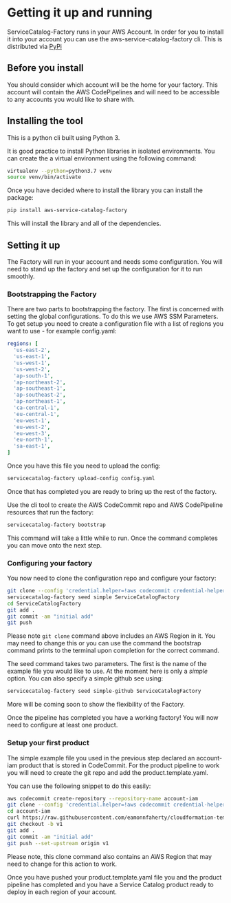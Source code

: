 Getting it up and running
=========================

ServiceCatalog-Factory runs in your AWS Account.  In order for you to install it into your account you can use the 
aws-service-catalog-factory cli.  This is distributed via [PyPi](https://pypi.org/project/aws-service-catalog-factory/)

## Before you install
You should consider which account will be the home for your factory.  This account will contain the AWS CodePipelines
and will need to be accessible to any accounts you would like to share with.
 

## Installing the tool
This is a python cli built using Python 3.

It is good practice to install Python libraries in isolated environments.  You can create the a virtual environment using
the following command:

```bash
virtualenv --python=python3.7 venv
source venv/bin/activate
```

Once you have decided where to install the library you can install the package:
```bash
pip install aws-service-catalog-factory
```

This will install the library and all of the dependencies.


## Setting it up
The Factory will run in your account and needs some configuration.  You will need to stand up the factory and set up the 
configuration for it to run smoothly.


### Bootstrapping the Factory
There are two parts to bootstrapping the factory.  The first is concerned with setting the global configurations.  To do 
this we use AWS SSM Parameters.  To get setup you need to create a configuration file with a list of regions you want to 
use - for example config.yaml:

```yaml
regions: [
  'us-east-2',
  'us-east-1',
  'us-west-1',
  'us-west-2',
  'ap-south-1',
  'ap-northeast-2',
  'ap-southeast-1',
  'ap-southeast-2',
  'ap-northeast-1',
  'ca-central-1',
  'eu-central-1',
  'eu-west-1',
  'eu-west-2',
  'eu-west-3',
  'eu-north-1',
  'sa-east-1',
]
```
Once you have this file you need to upload the config:
```bash
servicecatalog-factory upload-config config.yaml
```

Once that has completed you are ready to bring up the rest of the factory.


Use the cli tool to create the AWS CodeCommit repo and AWS CodePipeline resources that run the factory:
```bash
servicecatalog-factory bootstrap
```
This command will take a little while to run.  Once the command completes you can move onto the next step.


### Configuring your factory
You now need to clone the configuration repo and configure your factory:
```bash
git clone --config 'credential.helper=!aws codecommit credential-helper $@' --config 'credential.UseHttpPath=true' https://git-codecommit.eu-west-1.amazonaws.com/v1/repos/ServiceCatalogFactory
servicecatalog-factory seed simple ServiceCatalogFactory
cd ServiceCatalogFactory
git add .
git commit -am "initial add"
git push
```
Please note ```git clone``` command above includes an AWS Region in it.  You may need to change this or you can use the
command the bootstrap command prints to the terminal upon completion for the correct command.

The seed command takes two parameters.  The first is the name of the example file you would like to use.  At the moment
here is only a _simple_ option.  You can also specify a simple github see using:

```bash
servicecatalog-factory seed simple-github ServiceCatalogFactory
``` 

More will be coming soon to show the flexibility of the Factory.

Once the pipeline has completed you have a working factory!  You will now need to configure at least one product.

### Setup your first product
The simple example file you used in the previous step declared an account-iam product that is stored in CodeCommit.
For the product pipeline to work you will need to create the git repo and add the product.template.yaml.

You can use the following snippet to do this easily:

```bash
aws codecommit create-repository --repository-name account-iam
git clone --config 'credential.helper=!aws codecommit credential-helper $@' --config 'credential.UseHttpPath=true' https://git-codecommit.eu-west-1.amazonaws.com/v1/repos/account-iam
cd account-iam
curl https://raw.githubusercontent.com/eamonnfaherty/cloudformation-templates/master/iam_admin_role/product.template.yaml -o product.template.yaml
git checkout -b v1
git add .
git commit -am "initial add"
git push --set-upstream origin v1
```

Please note, this clone command also contains an AWS Region that may need to change for this action to work.

Once you have pushed your product.template.yaml file you and the product pipeline has completed and you have a Service 
Catalog product ready to deploy in each region of your account.